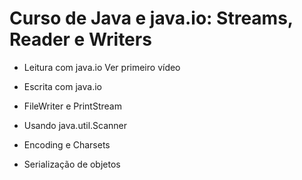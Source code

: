 # Curso de Java e java.io: Streams, Reader e Writers

- Leitura com java.io Ver primeiro vídeo

- Escrita com java.io
 
- FileWriter e PrintStream

- Usando java.util.Scanner

- Encoding e Charsets

- Serialização de objetos
